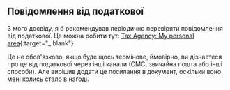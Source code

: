 ## Повідомлення від податкової

З мого досвіду, я б рекомендував періодично перевіряти повідомлення від податкової. Це можна робити
тут: [Tax Agency: My personal area](https://sede.agenciatributaria.gob.es/Sede/en_gb/mi-area-personal.html){:target="_
blank"}

Це не обов'язково, якщо буде щось термінове, ймовірно, ви дізнаєтеся про це від податкової через інші канали (СМС,
звичайна пошта або інші способи). Але вирішив додати це посилання в документ, оскільки воно мені колись стало в нагоді.
